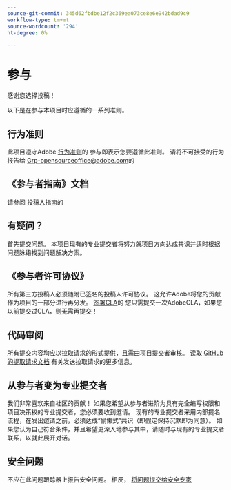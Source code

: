 ```yaml
---
source-git-commit: 345d62fbdbe12f2c369ea073ce8e6e942bdad9c9
workflow-type: tm+mt
source-wordcount: '294'
ht-degree: 0%

---
```

# 参与

感谢您选择投稿！

以下是在参与本项目时应遵循的一系列准则。

## 行为准则

此项目遵守Adobe [行为准则](code-of-conduct.md)的 参与即表示您要遵循此准则。 请将不可接受的行为报告给
[Grp-opensourceoffice@adobe.com](mailto:Grp-opensourceoffice@adobe.com)的

## 《参与者指南》文档

请参阅 [投稿人指南](https://experienceleague.adobe.com/docs/contributor/contributor-guide/introduction.html)的

## 有疑问？

首先提交问题。 本项目现有的专业提交者将努力就项目方向达成共识并适时根据问题脉络找到问题解决方案。

## 《参与者许可协议》

所有第三方投稿人必须随附已签名的投稿人许可协议。 这允许Adobe将您的贡献作为项目的一部分进行再分发。 [签署CLA](http://opensource.adobe.com/cla.html)的 您只需提交一次AdobeCLA，如果您以前提交过CLA，则无需再提交！

## 代码审阅

所有提交内容均应以拉取请求的形式提供，且需由项目提交者审核。 读取 [GitHub的提取请求文档](https://help.github.com/articles/about-pull-requests/)
有关发送拉取请求的更多信息。

<!--
Lastly, please follow the [pull request template](PULL_REQUEST_TEMPLATE.md) when
submitting a pull request!
-->

## 从参与者变为专业提交者

我们非常喜欢来自社区的贡献！ 如果您希望从参与者进阶为具有完全编写权限和项目决策权的专业提交者，您必须要收到邀请。 现有的专业提交者采用内部提名流程，在发出邀请之前，必须达成“偷懒式”共识（即假定保持沉默即为同意）。 如果您认为自己符合条件，并且希望更深入地参与其中，请随时与现有的专业提交者联系，以就此展开对话。

## 安全问题

不应在此问题跟踪器上报告安全问题。 相反， [将问题提交给安全专家](https://helpx.adobe.com/security/alertus.html)
